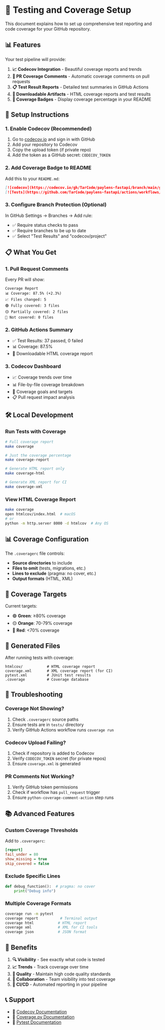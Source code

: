 # 🧪 Testing and Coverage Setup

This document explains how to set up comprehensive test reporting and code coverage for your GitHub repository.

## 📊 Features

Your test pipeline will provide:

1. **📈 Codecov Integration** - Beautiful coverage reports and trends
2. **💬 PR Coverage Comments** - Automatic coverage comments on pull requests
3. **📋 Test Result Reports** - Detailed test summaries in GitHub Actions
4. **📁 Downloadable Artifacts** - HTML coverage reports and test results
5. **🎯 Coverage Badges** - Display coverage percentage in your README

## 🚀 Setup Instructions

### 1. Enable Codecov (Recommended)

1. Go to [codecov.io](https://codecov.io) and sign in with GitHub
2. Add your repository to Codecov
3. Copy the upload token (if private repo)
4. Add the token as a GitHub secret: `CODECOV_TOKEN`

### 2. Add Coverage Badge to README

Add this to your `README.md`:

```markdown
[![codecov](https://codecov.io/gh/TarCode/paylens-fastapi/branch/main/graph/badge.svg)](https://codecov.io/gh/YOUR_USERNAME/YOUR_REPO)
[![Tests](https://github.com/TarCode/paylens-fastapi/actions/workflows/test.yml/badge.svg)](https://github.com/YOUR_USERNAME/YOUR_REPO/actions/workflows/test.yml)
```

### 3. Configure Branch Protection (Optional)

In GitHub Settings → Branches → Add rule:
- ✅ Require status checks to pass
- ✅ Require branches to be up to date
- ✅ Select "Test Results" and "codecov/project"

## 📋 What You Get

### 1. **Pull Request Comments**
Every PR will show:
```
Coverage Report
📊 Coverage: 87.5% (+2.3%)
📈 Files changed: 5
🟢 Fully covered: 3 files
🟡 Partially covered: 2 files
🔴 Not covered: 0 files
```

### 2. **GitHub Actions Summary**
- ✅ Test Results: 37 passed, 0 failed
- 📊 Coverage: 87.5%
- 📁 Downloadable HTML coverage report

### 3. **Codecov Dashboard**
- 📈 Coverage trends over time
- 📊 File-by-file coverage breakdown
- 🎯 Coverage goals and targets
- 📋 Pull request impact analysis

## 🛠️ Local Development

### Run Tests with Coverage
```bash
# Full coverage report
make coverage

# Just the coverage percentage
make coverage-report

# Generate HTML report only
make coverage-html

# Generate XML report for CI
make coverage-xml
```

### View HTML Coverage Report
```bash
make coverage
open htmlcov/index.html  # macOS
# or
python -m http.server 8000 -d htmlcov  # Any OS
```

## 📊 Coverage Configuration

The `.coveragerc` file controls:
- **Source directories** to include
- **Files to omit** (tests, migrations, etc.)
- **Lines to exclude** (pragma: no cover, etc.)
- **Output formats** (HTML, XML)

## 🎯 Coverage Targets

Current targets:
- 🟢 **Green**: ≥80% coverage
- 🟡 **Orange**: 70-79% coverage  
- 🔴 **Red**: <70% coverage

## 📁 Generated Files

After running tests with coverage:
```
htmlcov/           # HTML coverage report
coverage.xml       # XML coverage report (for CI)
pytest.xml         # JUnit test results
.coverage          # Coverage database
```

## 🔧 Troubleshooting

### Coverage Not Showing?
1. Check `.coveragerc` source paths
2. Ensure tests are in `tests/` directory
3. Verify GitHub Actions workflow runs `coverage run`

### Codecov Upload Failing?
1. Check if repository is added to Codecov
2. Verify `CODECOV_TOKEN` secret (for private repos)
3. Ensure `coverage.xml` is generated

### PR Comments Not Working?
1. Verify GitHub token permissions
2. Check if workflow has `pull_request` trigger
3. Ensure `python-coverage-comment-action` step runs

## 📚 Advanced Features

### Custom Coverage Thresholds
Add to `.coveragerc`:
```ini
[report]
fail_under = 80
show_missing = true
skip_covered = false
```

### Exclude Specific Lines
```python
def debug_function():  # pragma: no cover
    print("Debug info")
```

### Multiple Coverage Formats
```bash
coverage run -m pytest
coverage report          # Terminal output
coverage html           # HTML report
coverage xml            # XML for CI tools
coverage json           # JSON format
```

## 🎉 Benefits

1. **🔍 Visibility** - See exactly what code is tested
2. **📈 Trends** - Track coverage over time
3. **🎯 Quality** - Maintain high code quality standards
4. **🤝 Collaboration** - Team visibility into test coverage
5. **🚀 CI/CD** - Automated reporting in your pipeline

## 📞 Support

- 📖 [Codecov Documentation](https://docs.codecov.com/)
- 🐛 [Coverage.py Documentation](https://coverage.readthedocs.io/)
- 🧪 [Pytest Documentation](https://docs.pytest.org/)
